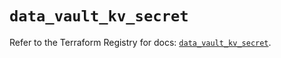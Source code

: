 # `data_vault_kv_secret`

Refer to the Terraform Registry for docs: [`data_vault_kv_secret`](https://registry.terraform.io/providers/hashicorp/vault/5.2.1/docs/data-sources/kv_secret).
